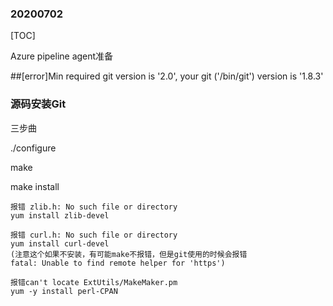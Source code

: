 ### 20200702

[TOC]

Azure pipeline agent准备

##[error]Min required git version is '2.0', your git ('/bin/git') version is '1.8.3'

### 源码安装Git

三步曲

./configure

make

make install

```shell
报错 zlib.h: No such file or directory
yum install zlib-devel

报错 curl.h: No such file or directory
yum install curl-devel 
(注意这个如果不安装，有可能make不报错，但是git使用的时候会报错
fatal: Unable to find remote helper for 'https')

报错can't locate ExtUtils/MakeMaker.pm 
yum -y install perl-CPAN
```

